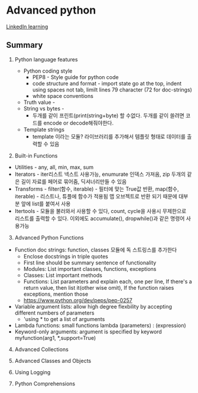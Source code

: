 # Advanced python

[LinkedIn learning](https://www.linkedin.com/learning/advanced-python/strings-vs-bytes?autoSkip=true&autoplay=true&contextUrn=urn%3Ali%3AlyndaLearningPath%3A623b6345498ed46b03b56d47&resume=false&u=76793378)

## Summary

1. Python language features

   - Python coding style
     - PEP8 - Style guide for python code
     - code structure and format - import state go at the top, indent using spaces not tab, limilt lines 79 character (72 for doc-strings)
     - white space conventions
   - Truth value -
   - String vs bytes -
     - 두개를 같이 프린트(print(string+byte) 할 수없다. 두개를 같이 쓸려면 코드를 encode or decode해줘야한다.
   - Template strings
     - template 이라는 모듈? 라이브러리를 추가해서 템플릿 형태로 데이터를 출력할 수 있음

2. Built-in Functions
  - Utilities - any, all, min, max, sum
  - Iterators - iter리스트 넥스트 사용가능, enumurate 인덱스 가져옴, zip 두개의 같은 길이 자료를 페어로 묶어줌, 딕셔너리만들 수 있음
  - Transforms - filter(함수, iterable) - 필터에 맞는 True값 반환, map(함수, iterable) - 리스트나, 튜플에 함수가 적용됨 맵 오브젝트로 반환 되기 때문에 대부분 앞에 list를 붙여서 사용
  - Itertools - 모듈을 불러와서 사용할 수 있다, count, cycle을 사용시 무제한으로 리스트를 출력할 수 있다. 이외에도 accumulate(), dropwhile()과 같은 명령어 사용가능

3. Advanced Python Functions
- Function doc strings: function, classes 모듈에 독 스트링스를 추가한다 
  - Enclose docstrings in triple quotes
  - First line should be summary sentence of functionality
  - Modules: List important classes, functions, exceptions
  - Classes: List important methods
  - Functions: List parameters and explain each, one per line, If there's a return value, then list it(other wise omit), If the function raises exceptions, mention those
  - https://www.python.org/dev/peps/pep-0257
- Variable argument lists: allow high degree flexbility by accepting different numbers of parameters
  - 'using * to get a list of arguments
- Lambda functions: small functions lambda (parameters) : (expression)
- Keyword-only arguments: argument is specified by keyword myfunction(arg1, *,support=True)

4. Advanced Collections

5. Advanced Classes and Objects

6. Using Logging

7. Python Comprehensions